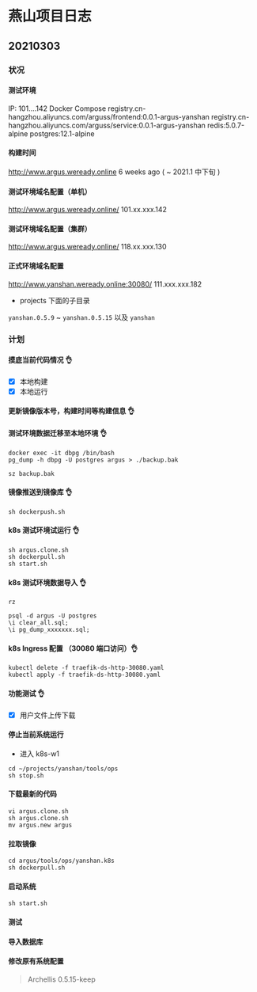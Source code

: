 # 燕山项目日志

## 20210303

### 状况

#### 测试环境

IP: 101....142
Docker Compose
registry.cn-hangzhou.aliyuncs.com/arguss/frontend:0.0.1-argus-yanshan
registry.cn-hangzhou.aliyuncs.com/arguss/service:0.0.1-argus-yanshan
redis:5.0.7-alpine
postgres:12.1-alpine

#### 构建时间

http://www.argus.weready.online
6 weeks ago ( ~ 2021.1 中下旬 )

#### 测试环境域名配置（单机）

http://www.argus.weready.online/
101.xx.xxx.142

#### 测试环境域名配置（集群）

http://www.argus.weready.online/
118.xx.xxx.130

#### 正式环境域名配置

http://www.yanshan.weready.online:30080/
111.xxx.xxx.182

- projects 下面的子目录

`yanshan.0.5.9` ~ `yanshan.0.5.15` 以及 `yanshan`

### 计划

#### 摸底当前代码情况 👌 

- [x] 本地构建
- [x] 本地运行

#### 更新镜像版本号，构建时间等构建信息 👌 

#### 测试环境数据迁移至本地环境 👌 

```
docker exec -it dbpg /bin/bash
pg_dump -h dbpg -U postgres argus > ./backup.bak

sz backup.bak
```

#### 镜像推送到镜像库 👌 

```
sh dockerpush.sh
```

#### k8s 测试环境试运行 👌 

```
sh argus.clone.sh
sh dockerpull.sh
sh start.sh
```

#### k8s 测试环境数据导入 👌 

```
rz

psql -d argus -U postgres
\i clear_all.sql;
\i pg_dump_xxxxxxx.sql;
```

#### k8s Ingress 配置 （30080 端口访问）👌 

```
kubectl delete -f traefik-ds-http-30080.yaml
kubectl apply -f traefik-ds-http-30080.yaml
```

#### 功能测试 👌 

- [x] 用户文件上传下载

#### 停止当前系统运行

- 进入 k8s-w1

```
cd ~/projects/yanshan/tools/ops
sh stop.sh
```

#### 下载最新的代码

```
vi argus.clone.sh
sh argus.clone.sh
mv argus.new argus
```

#### 拉取镜像

```
cd argus/tools/ops/yanshan.k8s
sh dockerpull.sh
```

#### 启动系统

```
sh start.sh
```

#### 测试

#### 导入数据库

#### 修改原有系统配置

> Archellis 0.5.15-keep
